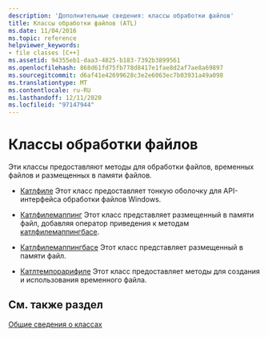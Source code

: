 ```yaml
---
description: 'Дополнительные сведения: классы обработки файлов'
title: Классы обработки файлов (ATL)
ms.date: 11/04/2016
ms.topic: reference
helpviewer_keywords:
- file classes [C++]
ms.assetid: 94355eb1-daa3-4825-b183-7392b3899561
ms.openlocfilehash: 868d61fd75fb778d8417e1fae8d2af7ae8a69897
ms.sourcegitcommit: d6af41e42699628c3e2e6063ec7b03931a49a098
ms.translationtype: MT
ms.contentlocale: ru-RU
ms.lasthandoff: 12/11/2020
ms.locfileid: "97147944"
---
```

# <a name="file-handling-classes"></a>Классы обработки файлов

Эти классы предоставляют методы для обработки файлов, временных файлов и размещенных в памяти файлов.

- [Катлфиле](../atl/reference/catlfile-class.md) Этот класс предоставляет тонкую оболочку для API-интерфейса обработки файлов Windows.

- [Катлфилемаппинг](../atl/reference/catlfilemapping-class.md) Этот класс представляет размещенный в памяти файл, добавляя оператор приведения к методам [катлфилемаппингбасе](../atl/reference/catlfilemappingbase-class.md).

- [Катлфилемаппингбасе](../atl/reference/catlfilemappingbase-class.md) Этот класс представляет размещенный в памяти файл.

- [Катлтемпорарифиле](../atl/reference/catltemporaryfile-class.md) Этот класс предоставляет методы для создания и использования временного файла.

## <a name="see-also"></a>См. также раздел

[Общие сведения о классах](../atl/atl-class-overview.md)
